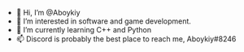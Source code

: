 - 👋 Hi, I’m @Aboykiy
- 👀 I’m interested in software and game development.
- 🌱 I’m currently learning C++ and Python
- 📫 Discord is probably the best place to reach me, Aboykiy#8246
